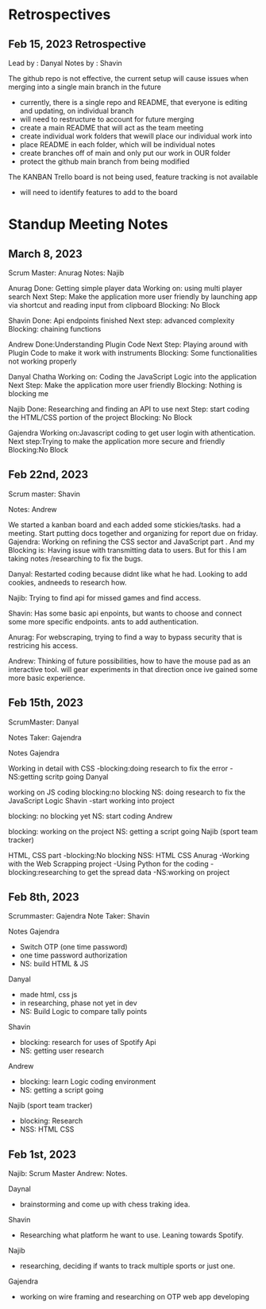 # Retrospectives

## Feb 15, 2023 Retrospective

Lead by : Danyal
Notes by : Shavin

The github repo is not effective, the current setup will cause issues when merging into a single main branch in the future
- currently, there is a single repo and README, that everyone is editing and updating, on individual branch
- will need to restructure to account for future merging
- create a main README that will act as the team meeting 
- create individual work folders that wewill place our individual work into
- place README in each folder, which will be individual notes
- create branches off of main and only put our work in OUR folder
- protect the github main branch from being modified

The KANBAN Trello board is not being used, feature tracking is not available
- will need to identify features to add to the board

# Standup Meeting Notes


## March 8, 2023

Scrum Master: Anurag
Notes: Najib

Anurag
Done: Getting simple player data
Working on: using multi player search
Next Step: Make the application more user friendly by launching app via shortcut and reading input from clipboard
Blocking: No Block

Shavin
Done: Api endpoints finished
Next step: advanced complexity
Blocking: chaining functions

Andrew
Done:Understanding Plugin Code
Next Step: Playing around with Plugin Code to make it work with instruments
Blocking: Some functionalities not working properly

Danyal Chatha 
Working on: Coding the JavaScript Logic into the application
Next Step: Make the application more user friendly
Blocking: Nothing is blocking me

Najib 
Done: Researching and finding an API to use
next Step: start coding the HTML/CSS portion of the project
Blocking: No Block

Gajendra
Working on:Javascript coding to get user login with athentication. 
Next step:Trying to make the application more secure and friendly 
Blocking:No Block

## Feb 22nd, 2023
Scrum master: Shavin

Notes: Andrew

We started a kanban board and each added some stickies/tasks.
had a meeting. Start putting docs together and organizing for report due on friday.
Gajendra: Working on refining the CSS sector and JavaScript part . And my Blocking is: Having issue with transmitting data to users. But for this I am taking notes /researching to fix the bugs.

Danyal: Restarted coding because didnt like what he had. Looking to add cookies, andneeds to research how.

Najib: Trying to find api for missed games and find access.

Shavin: Has some basic api enpoints, but wants to choose and connect some more specific endpoints. ants to add authentication.

Anurag: For webscraping, trying to find a way to bypass security that is restricing his access.

Andrew: Thinking of future possibilities, how to have the mouse pad as an interactive tool. will gear experiments in that direction once ive gained some more basic experience.



## Feb 15th, 2023

ScrumMaster: Danyal

Notes Taker: Gajendra

Notes Gajendra

Working in detail with CSS -blocking:doing research to fix the error -NS:getting scritp going
Danyal

working on JS coding
blocking:no blocking
NS: doing research to fix the JavaScript Logic
Shavin -start working into project

blocking: no blocking yet
NS: start coding
Andrew

blocking: working on the project
NS: getting a script going
Najib (sport team tracker)

HTML, CSS part -blocking:No blocking
NSS: HTML CSS
Anurag -Working with the Web Scrapping project -Using Python for the coding -blocking:researching to get the spread data -NS:working on project

## Feb 8th, 2023

Scrummaster: Gajendra
Note Taker: Shavin

Notes 
Gajendra
- Switch OTP (one time password)
- one time password authorization
- NS: build HTML & JS

Danyal
- made html, css js
- in researching, phase not yet in dev
- NS: Build Logic to compare tally points

Shavin
- blocking: research for uses of Spotify Api
- NS: getting user research

Andrew
- blocking: learn Logic coding environment
- NS: getting a script going

Najib (sport team tracker)
- blocking: Research
- NSS: HTML CSS

## Feb 1st, 2023

Najib: Scrum Master
Andrew: Notes.

Daynal 

- brainstorming and come up with chess traking idea.

Shavin 

- Researching what platform he want to use. Leaning towards Spotify.

Najib 

- researching, deciding if wants to track multiple sports or just one.

Gajendra 

- working on wire framing and researching on OTP web app developing
